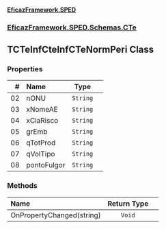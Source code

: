 #### [EficazFramework.SPED](EficazFrameworkSPED.md 'EficazFramework SPED')
### [EficazFramework.SPED.Schemas.CTe](EficazFramework.SPED.Schemas.CTe.md 'EficazFramework.SPED.Schemas.CTe')

## TCTeInfCteInfCTeNormPeri Class
### Properties

| # | Name | Type | |
| ---: | :--- | :---: | :--- |
| 02 | nONU | `String` |  |
| 03 | xNomeAE | `String` |  |
| 04 | xClaRisco | `String` |  |
| 05 | grEmb | `String` |  |
| 06 | qTotProd | `String` |  |
| 07 | qVolTipo | `String` |  |
| 08 | pontoFulgor | `String` |  |
### Methods

| Name | Return Type | |
| :--- | :---: | :--- |
| OnPropertyChanged(string) | `Void` |  |
